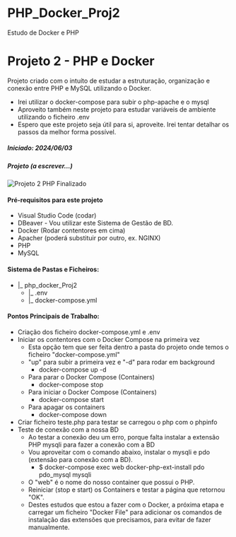 # PHP_Docker_Proj2
Estudo de Docker e PHP

# Projeto 2 - PHP e Docker

Projeto criado com o intuíto de estudar a estruturação, organização e conexão entre PHP e MySQL utilizando o Docker.
- Irei utilizar o docker-compose para subir o php-apache e o mysql
- Aproveito também neste projeto para estudar variáveis de ambiente utilizando o ficheiro .env
- Espero que este projeto seja útil para si, aproveite. Irei tentar detalhar os passos da melhor forma possível.

##### Iniciado: 2024/06/03

##### Projeto (a escrever...)
![Projeto 2 PHP Finalizado](brevemente)


#### Pré-requisitos para este projeto
- Visual Studio Code (codar)
- DBeaver - Vou utilizar este Sistema de Gestão de BD.
- Docker (Rodar contentores em cima)
- Apacher (poderá substituir por outro, ex. NGINX)
- PHP
- MySQL

#### Sistema de Pastas e Ficheiros:
- |_ php_docker_Proj2
    - |_ .env
    - |_ docker-compose.yml


#### Pontos Principais de Trabalho:
- Criação dos ficheiro docker-compose.yml e .env
- Iniciar os contentores com o Docker Compose na primeira vez
    - Esta opção tem que ser feita dentro a pasta do projeto onde temos o ficheiro "docker-compose.yml"
    - "up" para subir a primeira vez e "-d" para rodar em background
        - docker-compose up -d    
    - Para parar o Docker Compose (Containers)
        - docker-compose stop
    - Para iniciar o Docker Compose (Containers)
        - docker-compose start
    - Para apagar os containers
        - docker-compose down
- Criar ficheiro teste.php para testar se carregou o php com o phpinfo
- Teste de conexão com a nossa BD
    - Ao testar a conexão deu um erro, porque falta instalar a extensão PHP mysqli para fazer a conexão com a BD
    - Vou aproveitar com o comando abaixo, instalar o mysqli e pdo (extensão para conexão com a BD).
        - $ docker-compose exec web docker-php-ext-install pdo pdo_mysql mysqli
    - O "web" é o nome do nosso container que possui o PHP.
    - Reiniciar (stop e start) os Containers e testar a página que retornou "OK". 
    - Destes estudos que estou a fazer com o Docker, a próxima etapa e carregar um ficheiro "Docker File"
    para adicionar os comandos de instalação das extensões que precisamos, para evitar de fazer manualmente.
